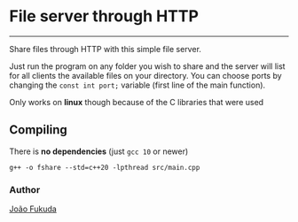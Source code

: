 # File server through HTTP
---

Share files through HTTP with this simple file server.

Just run the program on any folder you wish to share and the server will list for all clients the available files on your directory. You can choose ports by changing the `const int port;` variable (first line of the main function).

Only works on **linux** though because of the C libraries that were used

## Compiling

There is **no dependencies** (just `gcc 10` or newer)

```
g++ -o fshare --std=c++20 -lpthread src/main.cpp
```

### Author

[João Fukuda](https://github.com/JoaoFukuda)


